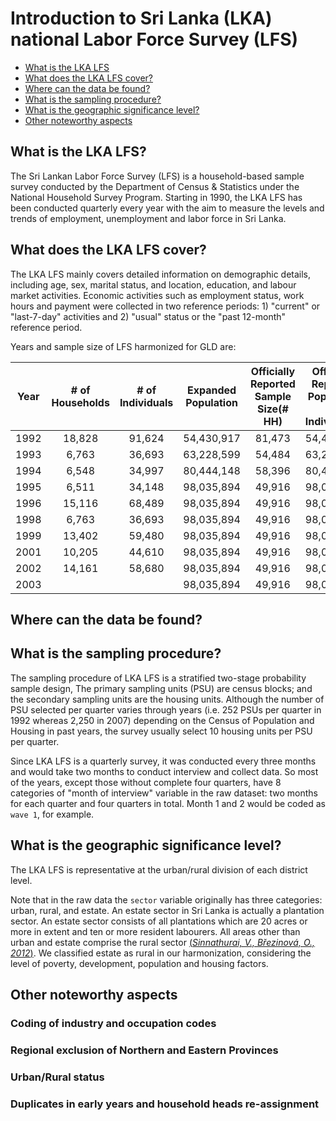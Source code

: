 # Introduction to Sri Lanka (LKA) national Labor Force Survey (LFS)

- [What is the LKA LFS](#what-is-the-lka-lfs)
- [What does the LKA LFS cover?](#what-does-the-lka-lfs-cover)
- [Where can the data be found?](#where-can-the-data-be-found)
- [What is the sampling procedure?](#what-is-the-sampling-procedure)
- [What is the geographic significance level?](#what-is-the-geographic-significance-level)
- [Other noteworthy aspects](#other-noteworthy-aspects)

## What is the LKA LFS?

The Sri Lankan Labor Force Survey (LFS) is a household-based sample survey conducted by the Department of Census & Statistics under the National Household Survey Program. Starting in 1990, the LKA LFS has been conducted quarterly every year with the aim to measure the levels and trends of employment, unemployment and labor force in Sri Lanka. 


## What does the LKA LFS cover?

The LKA LFS mainly covers detailed information on demographic details, including age, sex, marital status, and location, education, and labour market activities. Economic activities such as employment status, work hours and payment were collected in two reference periods: 1) "current" or "last-7-day" activities and 2) "usual" status or the "past 12-month" reference period.   

Years and sample size of LFS harmonized for GLD are:

| **Year**	| **# of Households**	| **# of Individuals**	| **Expanded Population**	| **Officially Reported Sample Size(# HH)**	| **Officially Reported Population (# Individuals)** |
| :------:	| :-------:		| :-------:	 	| :-------:	 	| :-------:	| :-------:	|
| 1992 | 18,828        | 91,624      |  54,430,917  |   81,473   | 54,453,238|
| 1993 | 6,763         | 36,693      |  63,228,599  |   54,484   | 63,228,600|
| 1994 | 6,548         | 34,997      |  80,444,148  |   58,396   | 80,444,148|
| 1995 | 6,511         | 34,148      |  98,035,894 |    49,916   | 98,038,146|
| 1996 | 15,116        | 68,489      |  98,035,894 |    49,916   | 98,038,146|
| 1998 | 6,763         | 36,693      |  98,035,894 |    49,916   | 98,038,146|
| 1999 | 13,402        | 59,480      |  98,035,894 |    49,916   | 98,038,146|
| 2001 | 10,205        | 44,610      |  98,035,894 |    49,916   | 98,038,146|
| 2002 | 14,161        | 58,680      |  98,035,894 |    49,916   | 98,038,146|
| 2003 |         |       |  98,035,894 |    49,916   | 98,038,146|


## Where can the data be found?



## What is the sampling procedure?

The sampling procedure of LKA LFS is a stratified two-stage probability sample design, The primary sampling units (PSU) are census blocks; and the secondary sampling units are the housing units. Although the number of PSU selected per quarter varies through years (i.e. 252 PSUs per quarter in 1992 whereas 2,250 in 2007) depending on the Census of Population and Housing in past years, the survey usually select 10 housing units per PSU per quarter. 

Since LKA LFS is a quarterly survey, it was conducted every three months and would take two months to conduct interview and collect data. So most of the years, except those without complete four quarters, have 8 categories of "month of interview" variable in the raw dataset: two months for each quarter and four quarters in total. Month 1 and 2 would be coded as `wave 1`, for example.

## What is the geographic significance level?

The LKA LFS is representative at the urban/rural division of each district level. 

Note that in the raw data the `sector` variable originally has three categories: urban, rural, and estate. An estate sector in Sri Lanka is actually a plantation sector. An estate sector consists of all plantations which are 20 acres or more
in extent and ten or more resident labourers. All areas other than urban and estate comprise the rural sector [(_Sinnathurai, V., Březinová, O., 2012_)](utilities/Sinnathurai_V_Březinová_O_2012.pdf). We classified estate as rural in our harmonization, considering the level of poverty, development, population and housing factors.  


## Other noteworthy aspects  

### Coding of industry and occupation codes




### Regional exclusion of Northern and Eastern Provinces

 
 

### Urban/Rural status






### Duplicates in early years and household heads re-assignment

    
